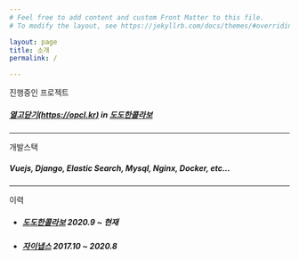 ```yaml
---
# Feel free to add content and custom Front Matter to this file.
# To modify the layout, see https://jekyllrb.com/docs/themes/#overriding-theme-defaults

layout: page
title: 소개
permalink: /

---
```


진행중인 프로젝트
##### [열고닫기(https://opcl.kr)][열고닫기] in [도도한콜라보]

---
개발스택
##### Vuejs, Django, Elastic Search, Mysql, Nginx, Docker, etc...

---
이력
* ##### [도도한콜라보] 2020.9 ~ 현재
* ##### [자이냅스] 2017.10 ~ 2020.8


[도도한콜라보]: http://dodohancollabo.com
[자이냅스]: http://xinapse.ai
[열고닫기]: https://opcl.kr